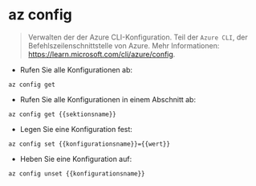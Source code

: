 # az config

> Verwalten der der Azure CLI-Konfiguration.
> Teil der `Azure CLI`, der Befehlszeilenschnittstelle von Azure.
> Mehr Informationen: <https://learn.microsoft.com/cli/azure/config>.

- Rufen Sie alle Konfigurationen ab:

`az config get`

- Rufen Sie alle Konfigurationen in einem Abschnitt ab:

`az config get {{sektionsname}}`

- Legen Sie eine Konfiguration fest:

`az config set {{konfigurationsname}}={{wert}}`

- Heben Sie eine Konfiguration auf:

`az config unset {{konfigurationsname}}`
